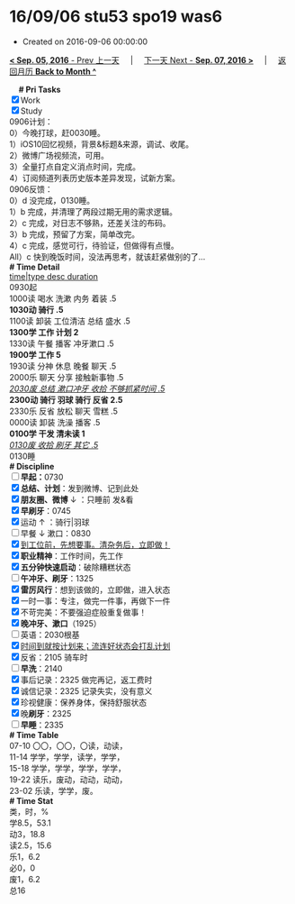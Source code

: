 # 16/09/06 stu53 spo19 was6

- Created on 2016-09-06 00:00:00

[**< Sep. 05, 2016** - Prev 上一天](_archived/lifelogs/2016/09/d05.md) &nbsp; &nbsp; | &nbsp; &nbsp; [下一天 Next - **Sep. 07, 2016 >**](_archived/lifelogs/2016/09/d07.md) &nbsp; &nbsp; |  &nbsp; &nbsp; [返回月历 **Back to Month ^**](_archived/lifelogs/2016/09/index.md)
<br/><div><b>     # Pri Tasks</b></div><div><input checked="true" type="checkbox"/>Work</div><div><input checked="true" type="checkbox"/>Study</div><div>0906计划：</div><div>0）今晚打球，赶0030睡。</div><div>1）iOS10回忆视频，背景&amp;标题&amp;来源，调试、收尾。</div><div>2）微博广场视频流，可用。</div><div>3）全量打点自定义消点时间，完成。</div><div>4）订阅频道列表历史版本差异发现，试新方案。</div><div>0906反馈：</div><div>0）d 没完成，0130睡。</div><div>1）b 完成，并清理了两段过期无用的需求逻辑。</div><div>2）c 完成，对日志不够熟，还差关注的布码。</div><div>3）b 完成，预留了方案，简单改完。</div><div>4）c 完成，感觉可行，待验证，但做得有点慢。</div><div>All）c 快到晚饭时间，没法再思考，就该赶紧做别的了…</div><div><b># Time Detail</b></div><div><u>time|type desc duration</u></div><div>0930起</div><div>1000读 喝水 洗漱 内务 着装 .5</div><div><b>1030动 骑行 .5</b></div><div>1100读 卸装 工位清洁 总结 盛水 .5</div><div><b>1300学 工作 计划 2</b></div><div>1330读 午餐 播客 冲牙漱口 .5</div><div><b>1900学 工作 5</b></div><div>1930读 分神 休息 晚餐 聊天 .5</div><div>2000乐 聊天 分享 接触新事物 .5</div><div><u><i>2030废 总结 漱口冲牙 收拾 不够抓紧时间 .5</i></u></div><div><b>2300动 骑行 羽球 骑行 反省 2.5</b></div><div>2330乐 反省 放松 聊天 雪糕 .5</div><div>0000读 卸装 洗澡 播客 .5</div><div><b>0100学 干发 清未读 1</b></div><div><u><i>0130废 收拾 刷牙 其它 .5</i></u></div><div>0130睡</div><div><b># Discipline</b></div><div><b><input type="checkbox"/></b><b>早起：</b>0730</div><div><input checked="true" type="checkbox"/><b>总结、计划</b>：发到微博、记到此处</div><div><b><input checked="true" type="checkbox"/></b><b>朋友圈、微博</b> ↓ ：只睡前 发&amp;看</div><div><input checked="true" type="checkbox"/><b>早刷牙</b>：0745</div><div><input checked="true" type="checkbox"/>运动 ↑ ：骑行|羽球</div><div><input type="checkbox"/>早餐 ↓ 漱口：0830</div><div><input checked="true" type="checkbox"/><u>到工位前，先想要事。清杂务后，立即做！</u></div><div><input checked="true" type="checkbox"/><b>职业精神</b>：工作时间，先工作</div><div><input checked="true" type="checkbox"/><b>五分钟快速启动</b>：破除糟糕状态</div><div><input type="checkbox"/><b>午冲牙、刷牙</b>：1325</div><div><input checked="true" type="checkbox"/><b>雷厉风行</b>：想到该做的，立即做，进入状态</div><div><input checked="true" type="checkbox"/>一时一事：专注，做完一件事，再做下一件</div><div><input checked="true" type="checkbox"/>不苛完美：不要强迫症般重复做事！</div><div><b><input checked="true" type="checkbox"/></b><b>晚冲牙、漱口</b>（1925）</div><div><input type="checkbox"/>英语：2030根基</div><div><u><input checked="true" type="checkbox"/></u><u>时间到就按计划来；流连好状态会打乱计划</u></div><div><input checked="true" type="checkbox"/>反省：2105 骑车时</div><div><input type="checkbox"/><b>早洗</b>：2140</div><div><input checked="true" type="checkbox"/>事后记录：2325 做完再记，返工费时</div><div><input checked="true" type="checkbox"/>诚信记录：2325 记录失实，没有意义</div><div><input checked="true" type="checkbox"/>珍视健康：保养身体，保持舒服状态</div><div><input checked="true" type="checkbox"/>晚<b>刷牙</b>：2325</div><div><input type="checkbox"/><b>早睡</b>：2335</div><div><b># Time Table</b></div><div>07-10 〇〇，〇〇，〇读，动读，</div><div>11-14 学学，学学，读学，学学，</div><div>15-18 学学，学学，学学，学学，</div><div>19-22 读乐，废动，动动，动动，</div><div>23-02 乐读，学学，废。</div><div><b># Time Stat</b></div><div>类，时，%</div><div>学8.5，53.1</div><div>动3，18.8</div><div>读2.5，15.6</div><div>乐1，6.2</div><div>必0，0</div><div>废1，6.2</div><div>总16</div>
